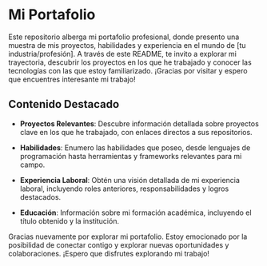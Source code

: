 # Mi Portafolio

Este repositorio alberga mi portafolio profesional, donde presento una muestra de mis proyectos, habilidades y experiencia en el mundo de [tu industria/profesión]. A través de este README, te invito a explorar mi trayectoria, descubrir los proyectos en los que he trabajado y conocer las tecnologías con las que estoy familiarizado. ¡Gracias por visitar y espero que encuentres interesante mi trabajo! 

## Contenido Destacado

- **Proyectos Relevantes**: Descubre información detallada sobre proyectos clave en los que he trabajado, con enlaces directos a sus repositorios.

- **Habilidades**: Enumero las habilidades que poseo, desde lenguajes de programación hasta herramientas y frameworks relevantes para mi campo.

- **Experiencia Laboral**: Obtén una visión detallada de mi experiencia laboral, incluyendo roles anteriores, responsabilidades y logros destacados.

- **Educación**: Información sobre mi formación académica, incluyendo el título obtenido y la institución.


Gracias nuevamente por explorar mi portafolio. Estoy emocionado por la posibilidad de conectar contigo y explorar nuevas oportunidades y colaboraciones. ¡Espero que disfrutes explorando mi trabajo!
